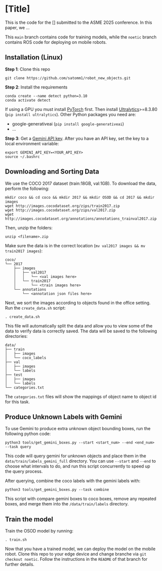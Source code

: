 # [Title]

This is the code for the [] submitted to the ASME 2025 conference. In this paper, we ...

This `main` branch contains code for training models, while the `noetic` branch contains ROS code for deploying on mobile robots.

## Installation (Linux)
**Step 1**: Clone this repo
```
git clone https://github.com/satomm1/robot_new_objects.git
```
**Step 2**: Install the requirements
```
conda create --name detect python=3.10
conda activate detect
```
If using a GPU you must install [PyTorch](https://pytorch.org/get-started/locally/) first. Then install [Ultralytics](https://docs.ultralytics.com/quickstart/)>=8.3.80 (`pip install ultralytics`). Other Python packages you need are:
- google-generativeai (`pip install google-generativeai`)
- ...

**Step 3**: Get a [Gemini API key](https://aistudio.google.com/apikey). After you have an API key, set the key to a local environment variable:
```
export GEMINI_API_KEY=<YOUR_API_KEY>
source ~/.bashrc
```
## Downloading and Sorting Data
We use the COCO 2017 dataset (train:18GB, val:1GB). To download the data, perform the following:
```
mkdir coco && cd coco && mkdir 2017 && mkdir OSOD && cd 2017 && mkdir images
wget http://images.cocodataset.org/zips/train2017.zip
wget http://images.cocodataset.org/zips/val2017.zip
wget http://images.cocodataset.org/annotations/annotations_trainval2017.zip
```
Then, unzip the folders:
```
unzip <filename>.zip
```
Make sure the data is in the correct location (`mv val2017 images && mv train2017 images`):
```
coco/
└── 2017
    ├── images
    │   ├── val2017
    │   │   └── <val images here>
    │   └── train2017
    │       └── <train images here>
    └── annotations
        └── <annotation json files here>
```
Next, we sort the images according to objects found in the office setting. Run the `create_data.sh` script:
```
. create_data.sh
```
This file will automatically split the data and allow you to view some of the data to verify data is correctly saved. The data will be saved to the following directories:
```
data/
├── train
│   ├── images
│   └── coco_labels
├── val
│   ├── images
│   └── labels
├── test
│   ├── images
│   └── labels
└── categories.txt
```
The `categories.txt` files will show the mappings of object name to object id for this task.

## Produce Unknown Labels with Gemini
To use Gemini to produce extra unknown object bounding boxes, run the following python code:
```
python3 tools/get_gemini_boxes.py --start <start_num> --end <end_num> --task query
```
This code will query gemini for unknown objects and place them in the `data/train/labels_gemini_full` directory. You can use `--start` and `--end` to choose what intervals to do, and run this script concurrently to speed up the query process.

After querying, combine the coco labels with the gemini labels with:
```
python3 tools/get_gemini_boxes.py --task combine
```
This script with compare gemini boxes to coco boxes, remove any repeated boxes, and merge them into the `/data/train/labels` directory.

## Train the model
Train the OSOD model by running:
```
. train.sh
```
Now that you have a trained model, we can deploy the model on the mobile robot. Clone this repo to your edge device and change branche via `git checkout noetic`. Follow the instructions in the `README` of that branch for further details.